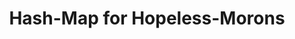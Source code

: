 ---
layout: post
title: Hash-Map for Hopeless-Morons
description: join me on a journey to competency
summary: jack of all trades, master of none
tags: coding learning leetcode CS4CS
---